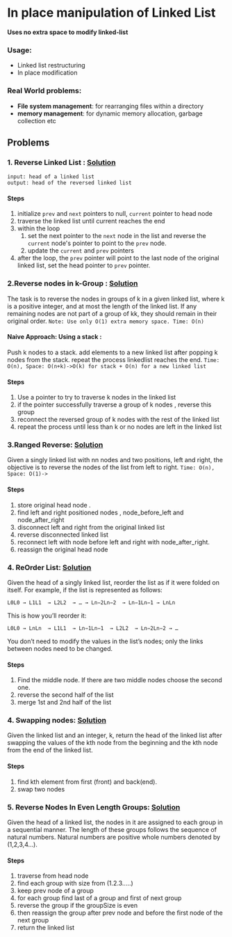 # In place manipulation of Linked List
**Uses no extra space to modify linked-list**
### Usage:
- Linked list restructuring
- In place modification

### Real World problems:
- **File system management**: for rearranging files within a directory
- **memory management**: for dynamic memory allocation, garbage collection etc
## Problems
### 1. Reverse Linked List : [Solution](../../Ostad/module-7/practice/reverse_linked_list.py)
````
input: head of a linked list
output: head of the reversed linked list
````

#### Steps
1. initialize `prev` and `next` pointers to null, `current` pointer to head node
2. traverse the linked list until current reaches the end
3. within the loop
   1. set the next pointer to the `next` node in the list and reverse the `current` node's pointer to point to the `prev` node.
   2. update the `current` and `prev` pointers
4. after the loop, the `prev` pointer will point to the last node of the original linked list, set the head pointer to `prev` pointer.

### 2.Reverse nodes in k-Group : [Solution](reverse_nodes_in_groups.py)
The task is to reverse the nodes in groups of k in a given linked list, where k is a positive integer, and at most the length of the linked list. If any remaining nodes are not part of a group of kk, they should remain in their original order.
`Note: Use only O(1) extra memory space. Time: O(n)` 
#### Naive Approach: Using a stack :
Push k nodes to a stack. add elements to a new linked list after popping k nodes from the stack. repeat the process linkedlist reaches the end.
`Time: O(n), Space: O(n+k)->O(k) for stack + O(n) for a new linked list`
#### Steps
1. Use a pointer to try to traverse k nodes in the linked list
2. if the pointer successfully traverse a group of k nodes , reverse this group
3. reconnect the reversed group of k nodes with the rest of the linked list
4. repeat the process until less than k or no nodes are left in the linked list

### 3.Ranged Reverse: [Solution](reverse_nodes_in_groups.py)
Given a singly linked list with nn nodes and two positions, left and right, the objective is to reverse the nodes of the list from left to right.
`Time: O(n), Space: O(1)->`
#### Steps
1. store original head node .
2. find left and right positioned nodes , node_before_left and node_after_right
2. disconnect left and right from the original linked list 
3. reverse disconnected linked list
4. reconnect left with node before left and right with node_after_right.
5. reassign the original head node

### 4. ReOrder List: [Solution](reorder_list.py)
Given the head of a singly linked list, reorder the list as if it were folded on itself. For example, if the list is represented as follows:

`L0L0 → L1L1  → L2L2  → … → Ln−2Ln−2  → Ln−1Ln−1 → LnLn`


This is how you’ll reorder it:

`L0L0 → LnLn  → L1L1  → Ln−1Ln−1  → L2L2  → Ln−2Ln−2 → …`

You don’t need to modify the values in the list’s nodes; only the links between nodes need to be changed.

#### Steps
1. Find the middle node. If there are two middle nodes choose the second one.
2. reverse the second half of the list
3. merge 1st and 2nd half of the list

### 4. Swapping nodes: [Solution](swapping_nodes.py)
Given the linked list and an integer, k, return the head of the linked list after swapping the values of the kth node from the beginning and the kth node from the end of the linked list.

#### Steps
1. find kth element from first (front) and back(end).
2. swap two nodes

### 5. Reverse Nodes In Even Length Groups: [Solution](reverse_node_in_even_groups.py)
Given the head of a linked list, the nodes in it are assigned to each group in a sequential manner. The length of these groups follows the sequence of natural numbers. Natural numbers are positive whole numbers denoted by (1,2,3,4...).
#### Steps
1. traverse from head node
2. find each group with size from (1.2.3.....)
3. keep prev node of a group
4. for each group find last of a group and first of next group 
5. reverse the group if the groupSize is even
6. then reassign the group after prev node and before the first node of the next group
7. return the linked list